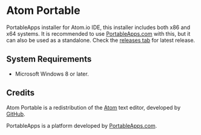 # Atom Portable
PortableApps installer for Atom.io IDE, this installer includes both x86 and x64 systems. It is recommended to use [PortableApps.com](http://portableapps.com/download) with this, but it can also be used as a standalone. Check the [releases tab](https://github.com/Nexination/atom-portable-x64/releases) for latest release.

## System Requirements
* Microsoft Windows 8 or later.

## Credits
Atom Portable is a redistribution of the [Atom](https://atom.io) text editor, developed by [GitHub](https://github.com).

PortableApps is a platform developed by [PortableApps.com](http://portableapps.com).